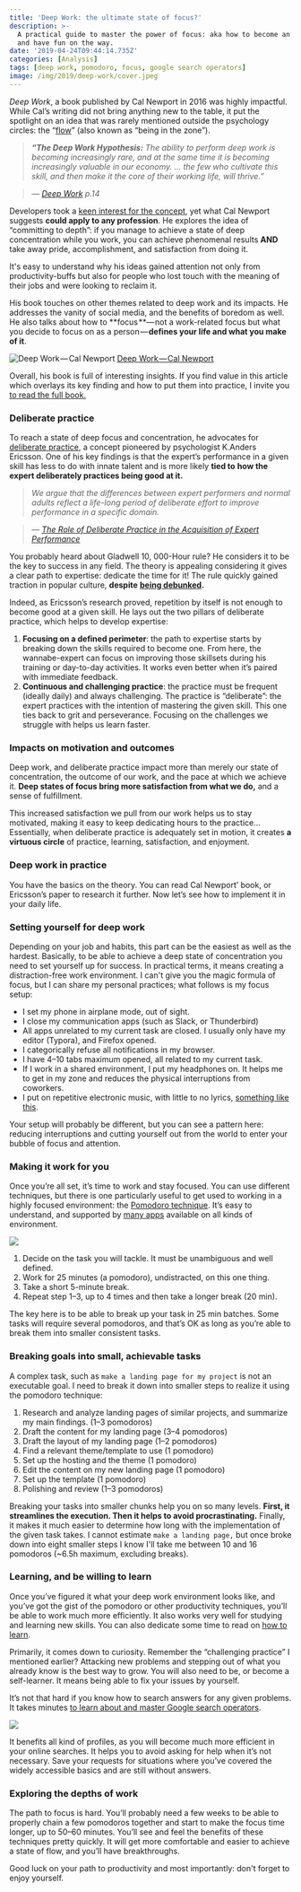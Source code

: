 ```yaml
---
title: 'Deep Work: the ultimate state of focus?'
description: >-
  A practical guide to master the power of focus: aka how to become an expert,
  and have fun on the way.
date: '2019-04-24T09:44:14.735Z'
categories: [Analysis]
tags: [deep work, pomodoro, focus, google search operators]
image: /img/2019/deep-work/cover.jpeg
---
```


_Deep Work_, a book published by Cal Newport in 2016 was highly impactful. While Cal’s writing did not bring anything new to the table, it put the spotlight on an idea that was rarely mentioned outside the psychology circles: the “[flow](https://en.wikipedia.org/wiki/Flow_%28psychology%29)” (also known as “being in the zone”).

> **_“The Deep Work Hypothesis:_** _The ability to perform deep work is becoming increasingly rare, and at the same time it is becoming increasingly valuable in our economy. … the few who cultivate this skill, and then make it the core of their working life, will thrive.”_

> _—_ [_Deep Work_](https://amzn.to/2NXMePw) _p.14_

Developers took a [keen interest for the concept](https://medium.freecodecamp.org/focus-and-deep-work-your-secret-weapons-to-becoming-a-10x-developer-8e203a6ad291), yet what Cal Newport suggests **could apply to any profession**. He explores the idea of “committing to depth”: if you manage to achieve a state of deep concentration while you work, you can achieve phenomenal results **AND** take away pride, accomplishment, and satisfaction from doing it.

It's easy to understand why his ideas gained attention not only from productivity-buffs but also for people who lost touch with the meaning of their jobs and were looking to reclaim it.

His book touches on other themes related to deep work and its impacts. He addresses the vanity of social media, and the benefits of boredom as well. He also talks about how to **focus **— not a work-related focus but what you decide to focus on as a person — **defines your life and what you make of it**.

![[Deep Work — Cal Newport](http://calnewport.com/books/deep-work/)](/img/2019/deep-work/deepwork-book.jpeg)
[Deep Work — Cal Newport](http://calnewport.com/books/deep-work/)

Overall, his book is full of interesting insights. If you find value in this article which overlays its key finding and how to put them into practice, I invite you [to read the full book.](http://calnewport.com/books/deep-work/)

### Deliberate practice

To reach a state of deep focus and concentration, he advocates for [deliberate practice](https://en.wikipedia.org/wiki/Practice_%28learning_method%29#Deliberate_practice), a concept pioneered by psychologist K.Anders Ericsson. One of his key findings is that the expert’s performance in a given skill has less to do with innate talent and is more likely **tied to** **how the expert deliberately practices being good at it.**

> _We argue that the differences between expert performers and normal adults reflect a life-long period of deliberate effort to improve performance in a specific domain._

> _—_ [_The Role of Deliberate Practice in the Acquisition of Expert Performance_](http://graphics8.nytimes.com/images/blogs/freakonomics/pdf/DeliberatePractice%28PsychologicalReview%29.pdf)

You probably heard about Gladwell 10, 000-Hour rule? He considers it to be the key to success in any field. The theory is appealing considering it gives a clear path to expertise: dedicate the time for it! The rule quickly gained traction in popular culture, **despite** [**being debunked**](https://www.businessinsider.fr/us/expert-rule-10000-hours-not-true-2017-8)**.**

Indeed, as Ericsson’s research proved, repetition by itself is not enough to become good at a given skill. He lays out the two pillars of deliberate practice, which helps to develop expertise:

1.  **Focusing on a defined perimeter**: the path to expertise starts by breaking down the skills required to become one. From here, the wannabe-expert can focus on improving those skillsets during his training or day-to-day activities. It works even better when it’s paired with immediate feedback.
2.  **Continuous and challenging practice**: the practice must be frequent (ideally daily) and always challenging. The practice is “deliberate”: the expert practices with the intention of mastering the given skill. This one ties back to grit and perseverance. Focusing on the challenges we struggle with helps us learn faster.

### Impacts on motivation and outcomes

Deep work, and deliberate practice impact more than merely our state of concentration, the outcome of our work, and the pace at which we achieve it. **Deep states of focus bring more satisfaction from what we do,** and a sense of fulfillment.

This increased satisfaction we pull from our work helps us to stay motivated, making it easy to keep dedicating hours to the practice… Essentially, when deliberate practice is adequately set in motion, it creates **a virtuous circle** of practice, learning, satisfaction, and enjoyment.

### Deep work in practice

You have the basics on the theory. You can read Cal Newport’ book, or Ericsson’s paper to research it further. Now let’s see how to implement it in your daily life.

### Setting yourself for deep work

Depending on your job and habits, this part can be the easiest as well as the hardest. Basically, to be able to achieve a deep state of concentration you need to set yourself up for success. In practical terms, it means creating a distraction-free work environment. I can't give you the magic formula of focus, but I can share my personal practices; what follows is my focus setup:

*   I set my phone in airplane mode, out of sight.
*   I close my communication apps (such as Slack, or Thunderbird)
*   All apps unrelated to my current task are closed. I usually only have my editor (Typora), and Firefox opened.
*   I categorically refuse all notifications in my browser.
*   I have 4–10 tabs maximum opened, all related to my current task.
*   If I work in a shared environment, I put my headphones on. It helps me to get in my zone and reduces the physical interruptions from coworkers.
*   I put on repetitive electronic music, with little to no lyrics, [something like this](https://www.youtube.com/watch?v=lihaERrt2v0&list=PLKgkTIfBISr3qf4hvzmdbwIRd8giXtX0i).

Your setup will probably be different, but you can see a pattern here: reducing interruptions and cutting yourself out from the world to enter your bubble of focus and attention.

### Making it work for you

Once you’re all set, it’s time to work and stay focused. You can use different techniques, but there is one particularly useful to get used to working in a highly focused environment: the [Pomodoro technique](https://en.wikipedia.org/wiki/Pomodoro_Technique). It’s easy to understand, and supported by [many apps](https://zapier.com/blog/best-pomodoro-apps/) available on all kinds of environment.

![](/img/2019/deep-work/pomodoro.png)

1.  Decide on the task you will tackle. It must be unambiguous and well defined.
2.  Work for 25 minutes (a pomodoro), undistracted, on this one thing.
3.  Take a short 5-minute break.
4.  Repeat step 1–3, up to 4 times and then take a longer break (20 min).

The key here is to be able to break up your task in 25 min batches. Some tasks will require several pomodoros, and that’s OK as long as you’re able to break them into smaller consistent tasks.

### Breaking goals into small, achievable tasks

A complex task, such as `make a landing page for my project` is not an executable goal. I need to break it down into smaller steps to realize it using the pomodoro technique:

1.  Research and analyze landing pages of similar projects, and summarize my main findings. (1–3 pomodoros)
2.  Draft the content for my landing page (3–4 pomodoros)
3.  Draft the layout of my landing page (1–2 pomodoros)
4.  Find a relevant theme/template to use (1 pomodoro)
5.  Set up the hosting and the theme (1 pomodoro)
6.  Edit the content on my new landing page (1 pomodoro)
7.  Set up the template (1 pomodoro)
8.  Polishing and review (1–3 pomodoros)

Breaking your tasks into smaller chunks help you on so many levels. **First, it streamlines the execution. Then it helps to avoid procrastinating.** Finally, it makes it much easier to determine how long with the implementation of the given task takes. I cannot estimate `make a landing page,` but once broke down into eight smaller steps I know I'll take me between 10 and 16 pomodoros (~6.5h maximum, excluding breaks).

### Learning, and be willing to learn

Once you’ve figured it what your deep work environment looks like, and you’ve got the gist of the pomodoro or other productivity techniques, you’ll be able to work much more efficiently. It also works very well for studying and learning new skills. You can also dedicate some time to read on [how to learn](https://medium.com/learn-love-code/learnings-from-learning-how-to-learn-19d149920dc4).

Primarily, it comes down to curiosity. Remember the “challenging practice” I mentioned earlier? Attacking new problems and stepping out of what you already know is the best way to grow. You will also need to be, or become a self-learner. It means being able to fix your issues by yourself.

It’s not that hard if you know how to search answers for any given problems. It takes minutes [to learn about and master Google search operators](https://bynd.com/news-ideas/google-advanced-search-comprehensive-list-google-search-operators).

![](/img/2019/deep-work/search-operators.png)

It benefits all kind of profiles, as you will become much more efficient in your online searches. It helps you to avoid asking for help when it’s not necessary. Save your requests for situations where you’ve covered the widely accessible basics and are still without answers.

### Exploring the depths of work

The path to focus is hard. You’ll probably need a few weeks to be able to properly chain a few pomodoros together and start to make the focus time longer, up to 50–60 minutes. You’ll see and feel the benefits of these techniques pretty quickly. It will get more comfortable and easier to achieve a state of flow, and you’ll have breakthroughs.

Good luck on your path to productivity and most importantly: don't forget to enjoy yourself.